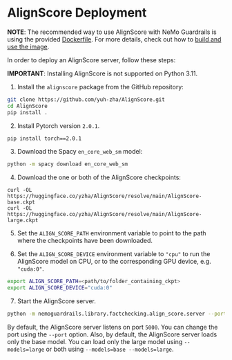 # AlignScore Deployment

**NOTE**: The recommended way to use AlignScore with NeMo Guardrails is using the provided [Dockerfile](https://github.com/NVIDIA/NeMo-Guardrails/blob/develop/nemoguardrails/library/factchecking/align_score/Dockerfile). For more details, check out how to [build and use the image](using-docker.md).

In order to deploy an AlignScore server, follow these steps:

**IMPORTANT**: Installing AlignScore is not supported on Python 3.11.

1. Install the `alignscore` package from the GitHub repository:

```bash
git clone https://github.com/yuh-zha/AlignScore.git
cd AlignScore
pip install .
```

2. Install Pytorch version `2.0.1`.

```bash
pip install torch==2.0.1
```

3. Download the Spacy `en_core_web_sm` model:

```bash
python -m spacy download en_core_web_sm
```

4. Download the one or both of the AlignScore checkpoints:
```
curl -OL https://huggingface.co/yzha/AlignScore/resolve/main/AlignScore-base.ckpt
curl -OL https://huggingface.co/yzha/AlignScore/resolve/main/AlignScore-large.ckpt
```

5. Set the `ALIGN_SCORE_PATH` environment variable to point to the path where the checkpoints have been downloaded.

6. Set the `ALIGN_SCORE_DEVICE` environment variable to `"cpu"` to run the AlignScore model on CPU, or to the corresponding GPU device, e.g. `"cuda:0"`.
```bash
export ALIGN_SCORE_PATH=<path/to/folder_containing_ckpt>
export ALIGN_SCORE_DEVICE="cuda:0"
```

7. Start the AlignScore server.

```bash
python -m nemoguardrails.library.factchecking.align_score.server --port 5000 --models=base
```

By default, the AlignScore server listens on port `5000`. You can change the port using the `--port` option. Also, by default, the AlignScore server loads only the base model. You can load only the large model using `--models=large` or both using `--models=base --models=large`.
